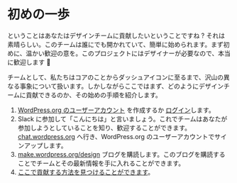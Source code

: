 <!-- # First steps -->
# 初めの一歩

<!-- So you want to contribute to the design team? That’s great. The team is open to anyone and you can easily get started. First up, a warm welcome, we need designers in this project so you are very welcome indeed 🙂 -->
ということはあなたはデザインチームに貢献したいということですね ? それは素晴らしい。このチームは誰にでも開かれていて、簡単に始められます。まず初めに、温かい歓迎の意を。このプロジェクトにはデザイナーが必要なので、本当に歓迎します 🙂

<!-- As a team we work on a lot of different things; from core to Dashicons and beyond. Here however are some good first steps as to how you can contribute to the design team. -->
チームとして、私たちはコアのことからダッシュアイコンに至るまで、沢山の異なる事象について扱います。しかしながらここではまず、どのようにデザインチームに貢献できるのか、その始めの手順を紹介します。

<!-- 1.  Create a [WordPress.org user account](https://wordpress.org/support/register.php) or [login](https://login.wordpress.org/).
2.  Join Slack and say ‘Hi’ – that way we can know you are looking to get involved and welcome you. Visit [chat.wordpress.org](http://chat.wordpress.org) and sign up using your WordPress.org user account.
3.  Subscribe to the blog on [make.wordpress.org/design](https://make.wordpress.org/design). Being subscribed to this blog lets you keep in touch with the team and updates.
4.  Find out the ways you can [contribute here](https://make.wordpress.org/design/handbook/get-involved/areas-contribute/). -->

1. [WordPress.org のユーザーアカウント](https://wordpress.org/support/register.php) を作成するか [ログイン](https://login.wordpress.org/)します。
2. Slack に参加して「こんにちは」と言いましょう。これでチームはあなたが参加しようとしていることを知り、歓迎することができます。[chat.wordpress.org](http://chat.wordpress.org) へ行き、WordPress.org のユーザーアカウントでサインアップします。
3. [make.wordpress.org/design](https://make.wordpress.org/design) ブログを購読します。このブログを購読することでチームとその最新情報を手に入れることができます。
4. [ここで貢献する方法を見つけることができます](https://make.wordpress.org/design/handbook/get-involved/areas-contribute/)。
